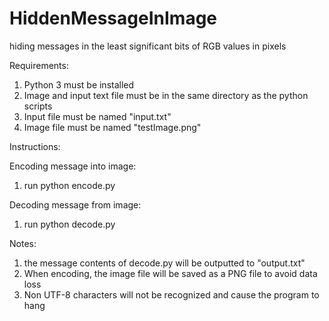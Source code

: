 # HiddenMessageInImage
hiding messages in the least significant bits of RGB values in pixels

Requirements:
1. Python 3 must be installed
2. Image and input text file must be in the same directory as the python scripts
3. Input file must be named "input.txt"
4. Image file must be named "testImage.png"

Instructions:

Encoding message into image:
1. run python encode.py

Decoding message from image:
1. run python decode.py

Notes:
1. the message contents of decode.py will be outputted to "output.txt"
2. When encoding, the image file will be saved as a PNG file to avoid data loss
3. Non UTF-8 characters will not be recognized and cause the program to hang
